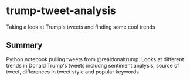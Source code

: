 # trump-tweet-analysis
Taking a look at Trump's tweets and finding some cool trends

## Summary ##
Python notebook pulling tweets from @realdonaltrump. Looks at different trends in Donald Trump's tweets includng sentiment analysis, source of tweet, differences in tweet style and popular keywords
